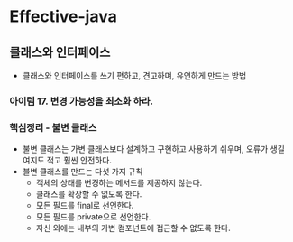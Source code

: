 # Effective-java
## 클래스와 인터페이스
* 클래스와 인터페이스를 쓰기 편하고, 견고하며, 유연하게 만드는 방법

### 아이템 17. 변경 가능성을 최소화 하라.

### 핵심정리 - 불변 클래스
* 불변 클래스는 가변 클래스보다 설계하고 구현하고 사용하기 쉬우며, 오류가 생길 여지도 적고 훨씬 안전하다.
* 불변 클래스를 만드는 다섯 가지 규칙
  * 객체의 상태를 변경하는 메서드를 제공하지 않는다.
  * 클래스를 확장할 수 없도록 한다. 
  * 모든 필드를 final로 선언한다.
  * 모든 필드를 private으로 선언한다.
  * 자신 외에는 내부의 가변 컴포넌트에 접근할 수 없도록 한다.